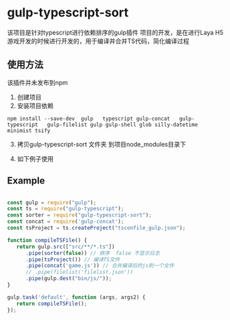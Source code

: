 gulp-typescript-sort
========================

该项目是针对typescript进行依赖排序的gulp插件
项目的开发，是在进行Laya H5游戏开发的时候进行开发的，用于编译并合并TS代码，简化编译过程




## 使用方法
该插件并未发布到npm
1. 创建项目
2. 安装项目依赖
```shell
npm install --save-dev  gulp   typescript gulp-concat   gulp-typescript   gulp-filelist gulp gulp-shell glob silly-datetime   minimist tsify
``` 
3. 拷贝gulp-typescript-sort 文件夹 到项目node_modules目录下

4. 如下例子使用

## Example

```js

const gulp = require("gulp");
const ts = require("gulp-typescript");
const sorter = require("gulp-typescript-sort");
const concat = require('gulp-concat');
const tsProject = ts.createProject("tsconfile_gulp.json");

function compileTSFile() {
   return gulp.src(["src/**/*.ts"])
      .pipe(sorter(false)) // 排序  false 不显示日志
      .pipe(tsProject()) // 编译TS文件
      .pipe(concat('game.js')) // 合并编译后的js到一个文件
      // .pipe(filelist('filelist.json'))
      .pipe(gulp.dest("bin/js/"));
}

gulp.task('default', function (args, args2) {
   return compileTSFile();
});
```